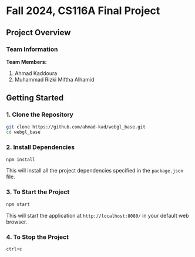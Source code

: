 # Fall 2024, CS116A Final Project

## Project Overview

### Team Information
**Team Members:**
1. Ahmad Kaddoura
3. Muhammad Rizki Miftha Alhamid

## Getting Started

### 1. Clone the Repository

```bash
git clone https://github.com/ahmad-kad/webgl_base.git
cd webgl_base
```

### 2. Install Dependencies

```bash
npm install
```

This will install all the project dependencies specified in the `package.json` file.

### 3. To Start the Project
```bash
npm start
```

This will start the application at `http://localhost:8080/` in your default web browser.

### 4. To Stop the Project
```bash
ctrl+c
```
